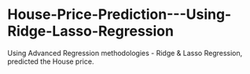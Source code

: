 # House-Price-Prediction---Using-Ridge-Lasso-Regression
Using Advanced Regression methodologies - Ridge &amp; Lasso Regression, predicted the House price.
